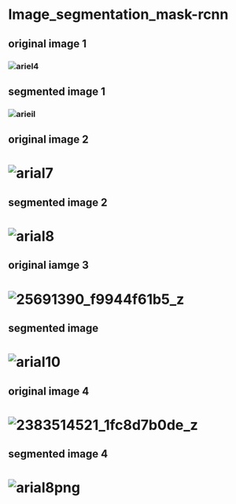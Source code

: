 # Image_segmentation_mask-rcnn

## original image 1 
### ![ariel4](https://user-images.githubusercontent.com/40133779/51177878-eb419800-18e6-11e9-991a-c361618e76df.png)

## segmented image 1 
### ![arieil](https://user-images.githubusercontent.com/40133779/51177761-8ede7880-18e6-11e9-9d53-b3b8599e08d6.png)

## original image 2
# ![arial7](https://user-images.githubusercontent.com/40133779/51178155-c39eff80-18e7-11e9-865a-e4c3d9f04ed0.jpg)

## segmented image 2
# ![arial8](https://user-images.githubusercontent.com/40133779/51178321-33ad8580-18e8-11e9-889c-73469821fdfe.png)

## original iamge 3
# ![25691390_f9944f61b5_z](https://user-images.githubusercontent.com/40133779/51178389-66577e00-18e8-11e9-8f71-0b9ffae6c58b.jpg)

## segmented image
# ![arial10](https://user-images.githubusercontent.com/40133779/51178513-ce0dc900-18e8-11e9-90d6-de3c630b226e.png)

## original image 4
# ![2383514521_1fc8d7b0de_z](https://user-images.githubusercontent.com/40133779/51178580-fdbcd100-18e8-11e9-936b-f651a13d917d.jpg)

## segmented image 4
# ![arial8png](https://user-images.githubusercontent.com/40133779/51178739-8c315280-18e9-11e9-986e-700273395d4a.png)
